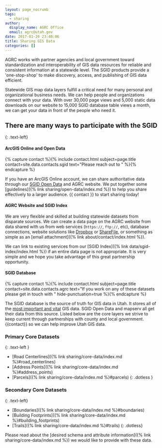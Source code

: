 ```yaml
---
layout: page_nocrumb
tags:
  - sharing
author:
  display_name: AGRC Office
  email: agrc@utah.gov
date: 2017-01-26 23:40:06
title: Sharing GIS Data
categories: []
---
```


AGRC works with partner agencies and local government toward standardization and interoperability of GIS data resources for reliable and consistent information at a statewide level. The SGID products provide a 'one-stop-shop' to make discovery, access, and publishing of GIS data efficient.

Statewide GIS map data layers fulfill a critical need for many personal and organizational business needs. We can help people and organizations connect with your data. With over 30,000 page views and 5,000 static data downloads on our website to 15,000 SGID database table views a month, we can get your data in front of the people who need it.

## There are many ways to participate with the SGID
{: .text-left}

#### ArcGIS Online and Open Data

{% capture contact %}{% include contact.html subject=page.title contact=site.data.contacts.sgid text="Please reach out to " %}{% endcapture %}

If you have an ArcGIS Online account, we can share authoritative data through our [SGID Open Data](https://opendata.gis.utah.gov) and AGRC website. We put together some [guidelines]({% link sharing/open-data/index.md %}) to help you share effectively to a larger audience. {{ contact }} to start sharing today!

#### AGRC Website and SGID Index

We are very flexible and skilled at building statewide datasets from disparate sources. We can create a data page on the AGRC website from data shared with us from web services (`https://`, `ftp://`, etc), database connections, website solutions like [Dropbox](https://www.dropbox.com/) or [ShareFile](https://www.sharefile.com/), or something as simple as an [email attachment]({% link about/contact/index.html %}).

We can link to existing services from our [SGID Index]({% link data/sgid-index/index.html %}) if an entire data page is not appropriate. It is very simple and we hope you take advantage of this great partnership opportunity.

#### SGID Database

{% capture contact %}{% include contact.html subject=page.title contact=site.data.contacts.agrc text="If you work on any of these datasets please get in touch with " hide-punctuation=true %}{% endcapture %}

The SGID database is the source of truth for GIS data in Utah. It stores all of the [most important and vital](https://docs.google.com/spreadsheets/d/1FNCvSQxgQbFG--k3ZapscsTapbrxtSGlKqMcMLCsTYs/edit#gid=0) GIS data. SGID Open Data and mapserv all get their data from this source. Listed below are the core layers we strive to keep current through partnerships with county and local government. {{contact}} so we can help improve Utah GIS data.

### Primary Core Datasets
{: .text-left }

- [Road Centerlines]({% link sharing/core-data/index.md %}#road_centerlines)
- [Address Points]({% link sharing/core-data/index.md %}#address_points)
- [Parcels]({% link sharing/core-data/index.md %}#parcels)
{: .dotless }

### Secondary Core Datasets
{: .text-left}

- [Boundaries]({% link sharing/core-data/index.md %}#boundaries)
- [Building Footprints]({% link sharing/core-data/index.md %}#building_footprints)
- [Trails]({% link sharing/core-data/index.md %}#trails)
{: .dotless}

Please read about the [desired schema and attribute information]({% link sharing/core-data/index.md %}) we would like to provide with these data.